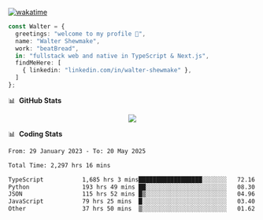 [![wakatime](https://wakatime.com/badge/user/633611a5-2410-4a66-96ad-ce6a6df384d0.svg)](https://wakatime.com/@633611a5-2410-4a66-96ad-ce6a6df384d0)

```ts
const Walter = {
  greetings: "welcome to my profile 👋",
  name: "Walter Shewmake",
  work: "beatBread",
  in: "fullstack web and native in TypeScript & Next.js",
  findMeHere: [
    { linkedin: "linkedin.com/in/walter-shewmake" },
  ]
};
```

📊 &nbsp;**GitHub Stats**

<p align="center">
<img src="https://streak-stats.demolab.com?user=waltershewmake&theme=monokai&short_numbers=true)](https://git.io/streak-stats" />
</p>

📊 &nbsp;**Coding Stats**

<!--![Wwakatime stats](https://github-readme-stats.vercel.app/api/wakatime?username=waltershewmake&hide_title=true&hide_border=true&langs_count=5&bg_color=00000000&text_color=777)-->


<!--START_SECTION:waka-->

```txt
From: 29 January 2023 - To: 20 May 2025

Total Time: 2,297 hrs 16 mins

TypeScript           1,685 hrs 3 mins██████████████████░░░░░░░   72.16 %
Python               193 hrs 49 mins ██░░░░░░░░░░░░░░░░░░░░░░░   08.30 %
JSON                 115 hrs 52 mins █▒░░░░░░░░░░░░░░░░░░░░░░░   04.96 %
JavaScript           79 hrs 25 mins  █░░░░░░░░░░░░░░░░░░░░░░░░   03.40 %
Other                37 hrs 50 mins  ▒░░░░░░░░░░░░░░░░░░░░░░░░   01.62 %
```

<!--END_SECTION:waka-->
